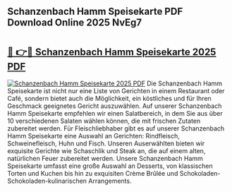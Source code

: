 ## Schanzenbach Hamm Speisekarte PDF Download Online 2025 NvEg7

# <h2><a href="http://gcbhdgy.nevu.top/?p=Schanzenbach+Hamm+Speisekarte">🔗 👉🔴 Schanzenbach Hamm Speisekarte 2025 PDF</a></h2>

[![Schanzenbach Hamm Speisekarte 2025 PDF](https://i.imgur.com/dBaPXMq.png)](http://gcbhdgy.nevu.top/?p=Schanzenbach+Hamm+Speisekarte)
Die Schanzenbach Hamm Speisekarte ist nicht nur eine Liste von Gerichten in einem Restaurant oder Café, sondern bietet auch die Möglichkeit, ein köstliches und für Ihren Geschmack geeignetes Gericht auszuwählen. Auf unserer Schanzenbach Hamm Speisekarte empfehlen wir einen Salatbereich, in dem Sie aus über 10 verschiedenen Salaten wählen können, die mit frischen Zutaten zubereitet werden. Für Fleischliebhaber gibt es auf unserer Schanzenbach Hamm Speisekarte eine Auswahl an Gerichten: Rindfleisch, Schweinefleisch, Huhn und Fisch. Unseren Auserwählten bieten wir exquisite Gerichte wie Schaschlik und Steak an, die auf einem alten, natürlichen Feuer zubereitet werden. Unsere Schanzenbach Hamm Speisekarte umfasst eine große Auswahl an Desserts, von klassischen Torten und Kuchen bis hin zu exquisiten Crème Brûlée und Schokoladen-Schokoladen-kulinarischen Arrangements.
